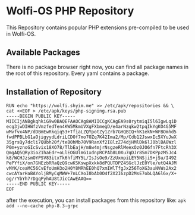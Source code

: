 # Wolfi-OS PHP Repository

This Repository contains popular PHP extensions pre-compiled to be used in Wolfi-OS.

## Available Packages

There is no package browser right now, you can find all package names in the root of this repository. Every yaml contains a package.

## Installation of Repository

```docker
RUN echo "https://wolfi.shyim.me" >> /etc/apk/repositories && \
cat <<EOF > /etc/apk/keys/php-signing.rsa.pub
-----BEGIN PUBLIC KEY-----
MIICIjANBgkqhkiG9w0BAQEFAAOCAg8AMIICCgKCAgEA9s0rytmiqI5l6IgwLqiD
ecg3jwDIHWfzVmzfedTen4KW5MkmUVXgFXbmegD/e4arNzqkw2tpqIkYgKO4G5MF
wMvfvx4NP/dDBmEwRkqiq53+TfiaLZQYpotZy1Zrb7GHQBIQ+hK1ekN+WFBOmhd5
fwdPPBLbG1aOjigyydLdriLCDOf7mo7OZq7K42Ima2/Mp/Cdb12JswxIc5XYuJwX
35grsQy7dcli7QUbh20f/teB0hMb70V9RanXf2I8lzZ74djHMlDk6lJ0blBA8Wzl
P0m+yznoGIcSvix18XO78/TlbEajH/m8w4mjrNsgzeRlMeexOz0JO6fn7FtcRh3X
QmgAQ5QRy3ioZ1haEdr+oLlEOGUlmG1xdnpRCPAb8L0Xu7qDJr8Sm7DKPpzM5Jc4
k8/WCHJzsmOYPSV83itxTk6hfiMY5L/IsJsOe9/ZzUxmpiLEY5NSjiS+jSu/I492
PePYfiX/on7GNEzbRRaQzQ9cwKSKswpXxkk8dPQUTDPZ4SGclJzE0Yle/utQ4AJM
vMYK/ceaMC56CvEfoUmH3o2H0Y8MRhEE0hQ7xmIWlTfgJx256ToXG3auNVWs2Ax2
cwcAYarHaBAYoljBMyCqMWW+7nLCXoI0bAb0O4f2X2I6zpD2MsE7obLQA6l6x/X+
og/rYbYh7rDgqPyhAU8tJicCAwEAAQ==
-----END PUBLIC KEY-----
EOF
```

after the execution, you can install packages from this repository like: `apk add --no-cache php-8.3-grpc`
